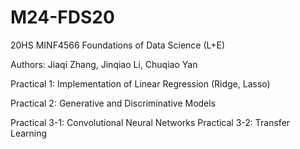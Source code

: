# M24-FDS20
20HS MINF4566 Foundations of Data Science (L+E)

Authors: Jiaqi Zhang, Jinqiao Li, Chuqiao Yan

Practical 1: Implementation of Linear Regression (Ridge, Lasso)

Practical 2: Generative and Discriminative Models

Practical 3-1: Convolutional Neural Networks
Practical 3-2: Transfer Learning
